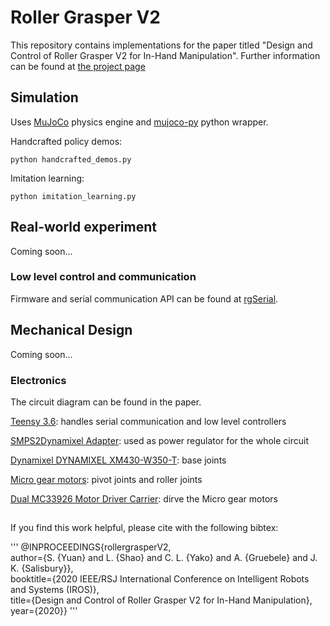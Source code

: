 # Roller Grasper V2
This repository contains implementations for the paper titled "Design and Control of Roller Grasper V2 for In-Hand Manipulation". Further information can be found at [the project page](https://yuanshenli.com/roller_grasper_v2.html)

## Simulation 
Uses [MuJoCo](http://www.mujoco.org/) physics engine and [mujoco-py](https://github.com/openai/mujoco-py) python wrapper.

Handcrafted policy demos:
```
python handcrafted_demos.py
```

Imitation learning:
```
python imitation_learning.py
```

## Real-world experiment
Coming soon...

### Low level control and communication
Firmware and serial communication API can be found at [rgSerial](https://github.com/yuanshenli/rgSerial).

## Mechanical Design
Coming soon... 

### Electronics
The circuit diagram can be found in the paper. 

[Teensy 3.6](http://www.robotis.us/dynamixel-xh430-w350-t/): handles serial communication and low level controllers

[SMPS2Dynamixel Adapter](https://www.trossenrobotics.com/store/p/5886-SMPS2Dynamixel-Adapter.aspx): used as power regulator for the whole circuit

[Dynamixel DYNAMIXEL XM430-W350-T](http://www.robotis.us/dynamixel-xh430-w350-t/): base joints

[Micro gear motors](https://www.servocity.com/110-rpm-micro-gear-motor-w-encoder): pivot joints and roller joints

[Dual MC33926 Motor Driver Carrier](https://www.pololu.com/product/1213): dirve the Micro gear motors

## 
If you find this work helpful, please cite with the following bibtex:

'''
@INPROCEEDINGS{rollergrasperV2,  
author={S. {Yuan} and L. {Shao} and C. L. {Yako} and A. {Gruebele} and J. K. {Salisbury}},  
booktitle={2020 IEEE/RSJ International Conference on Intelligent Robots and Systems (IROS)},   
title={Design and Control of Roller Grasper V2 for In-Hand Manipulation},   
year={2020}}
'''